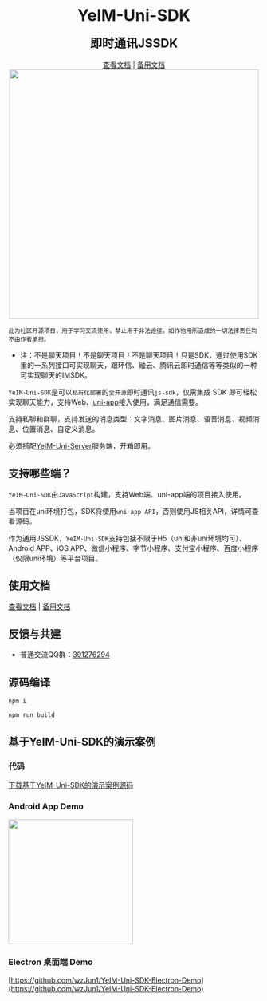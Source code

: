 <p align="center">
    <strong><font size="6">YeIM-Uni-SDK</font></strong>
    <br>
    <br>
    <strong><font size="5">即时通讯JSSDK</font></strong> 
    <br>
    <br>
    <a target="_blank" href="https://wzjun1.netlify.app/ye_plugins/sdk/yeimunisdk">查看文档</a>
    | <a target="_blank" href="https://wzjun1.github.io/ye_plugins/sdk/yeimunisdk">备用文档</a> 
    <br>
    <img src="https://wzjun1.netlify.app/ye_plugins/code2.png" width="500"/>
</p>

`此为社区开源项目，用于学习交流使用，禁止用于非法途径。如作他用所造成的一切法律责任均不由作者承担。` 

- 注：不是聊天项目！不是聊天项目！不是聊天项目！只是SDK，通过使用SDK里的一系列接口可实现聊天，跟环信、融云、腾讯云即时通信等等类似的一种可实现聊天的IMSDK。

`YeIM-Uni-SDK`是可以`私有化部署`的`全开源`即时通讯`js-sdk`，仅需集成 SDK 即可轻松实现聊天能力，支持Web、[uni-app](https://uniapp.dcloud.net.cn/)接入使用，满足通信需要。

支持私聊和群聊，支持发送的消息类型：文字消息、图片消息、语音消息、视频消息、位置消息、自定义消息。

必须搭配[YeIM-Uni-Server](https://github.com/wzJun1/YeIM-Uni-Server)服务端，开箱即用。

## 支持哪些端？

`YeIM-Uni-SDK`由`JavaScript`构建，支持Web端、uni-app端的项目接入使用。

当项目在uni环境打包，SDK将使用`uni-app API`，否则使用JS相关API，详情可查看源码。

作为通用JSSDK，`YeIM-Uni-SDK`支持包括不限于H5（uni和非uni环境均可）、Android APP、iOS APP、微信小程序、字节小程序、支付宝小程序、百度小程序（仅限uni环境）等平台项目。

## 使用文档

<a target="_blank" href="https://wzjun1.netlify.app/ye_plugins/sdk/yeimunisdk">查看文档</a>
    | <a target="_blank" href="https://wzjun1.github.io/ye_plugins/sdk/yeimunisdk">备用文档</a> 

## 反馈与共建

- 普通交流QQ群：[391276294](https://qm.qq.com/cgi-bin/qm/qr?k=hEQnVRj3c1B0gDpD2QJrD7UIfWMzCUuM&jump_from=webapi&authKey=kbrD7NHXGIPaiVb2puw+vJeRCIQSXVhIci7eFvFLBH/UjGt+hrdOk4upK731S+1+)

## 源码编译

```shell
npm i
```

```shell
npm run build
```

## 基于YeIM-Uni-SDK的演示案例

### 代码

[下载基于YeIM-Uni-SDK的演示案例源码](https://ext.dcloud.net.cn/plugin?id=10266)

### Android App Demo

<img src="https://www.pgyer.com/app/qrcode/WYbc" width="250" height="250" />

### Electron 桌面端 Demo

[https://github.com/wzJun1/YeIM-Uni-SDK-Electron-Demo](https://github.com/wzJun1/YeIM-Uni-SDK-Electron-Demo)